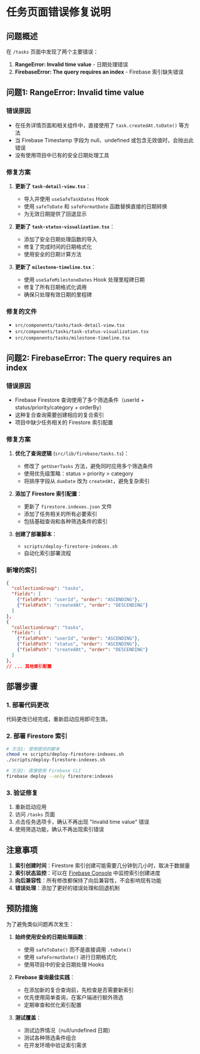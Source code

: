 # 任务页面错误修复说明

## 问题概述

在 `/tasks` 页面中发现了两个主要错误：

1. **RangeError: Invalid time value** - 日期处理错误
2. **FirebaseError: The query requires an index** - Firebase 索引缺失错误

## 问题1: RangeError: Invalid time value

### 错误原因
- 在任务详情页面和相关组件中，直接使用了 `task.createdAt.toDate()` 等方法
- 当 Firebase Timestamp 字段为 null、undefined 或包含无效值时，会抛出此错误
- 没有使用项目中已有的安全日期处理工具

### 修复方案
1. **更新了 `task-detail-view.tsx`**：
   - 导入并使用 `useSafeTaskDates` Hook
   - 使用 `safeToDate` 和 `safeFormatDate` 函数替换直接的日期转换
   - 为无效日期提供了回退显示

2. **更新了 `task-status-visualization.tsx`**：
   - 添加了安全日期处理函数的导入
   - 修复了完成时间的日期格式化
   - 使用安全的日期计算方法

3. **更新了 `milestone-timeline.tsx`**：
   - 使用 `useSafeMilestoneDates` Hook 处理里程碑日期
   - 修复了所有日期格式化调用
   - 确保只处理有效日期的里程碑

### 修复的文件
- `src/components/tasks/task-detail-view.tsx`
- `src/components/tasks/task-status-visualization.tsx`
- `src/components/tasks/milestone-timeline.tsx`

## 问题2: FirebaseError: The query requires an index

### 错误原因
- Firebase Firestore 查询使用了多个筛选条件（userId + status/priority/category + orderBy）
- 这种复合查询需要创建相应的复合索引
- 项目中缺少任务相关的 Firestore 索引配置

### 修复方案
1. **优化了查询逻辑** (`src/lib/firebase/tasks.ts`)：
   - 修改了 `getUserTasks` 方法，避免同时应用多个筛选条件
   - 使用优先级策略：status > priority > category
   - 将排序字段从 `dueDate` 改为 `createdAt`，避免复杂索引

2. **添加了 Firestore 索引配置**：
   - 更新了 `firestore.indexes.json` 文件
   - 添加了任务相关的所有必要索引
   - 包括基础查询和各种筛选条件的索引

3. **创建了部署脚本**：
   - `scripts/deploy-firestore-indexes.sh`
   - 自动化索引部署流程

### 新增的索引
```json
{
  "collectionGroup": "tasks",
  "fields": [
    {"fieldPath": "userId", "order": "ASCENDING"},
    {"fieldPath": "createdAt", "order": "DESCENDING"}
  ]
},
{
  "collectionGroup": "tasks", 
  "fields": [
    {"fieldPath": "userId", "order": "ASCENDING"},
    {"fieldPath": "status", "order": "ASCENDING"},
    {"fieldPath": "createdAt", "order": "DESCENDING"}
  ]
},
// ... 其他索引配置
```

## 部署步骤

### 1. 部署代码更改
代码更改已经完成，重新启动应用即可生效。

### 2. 部署 Firestore 索引
```bash
# 方法1: 使用提供的脚本
chmod +x scripts/deploy-firestore-indexes.sh
./scripts/deploy-firestore-indexes.sh

# 方法2: 直接使用 Firebase CLI
firebase deploy --only firestore:indexes
```

### 3. 验证修复
1. 重新启动应用
2. 访问 `/tasks` 页面
3. 点击任务选项卡，确认不再出现 "Invalid time value" 错误
4. 使用筛选功能，确认不再出现索引错误

## 注意事项

1. **索引创建时间**：Firestore 索引创建可能需要几分钟到几小时，取决于数据量
2. **索引状态监控**：可以在 [Firebase Console](https://console.firebase.google.com) 中监控索引创建进度
3. **向后兼容性**：所有修改都保持了向后兼容性，不会影响现有功能
4. **错误处理**：添加了更好的错误处理和回退机制

## 预防措施

为了避免类似问题再次发生：

1. **始终使用安全的日期处理函数**：
   - 使用 `safeToDate()` 而不是直接调用 `.toDate()`
   - 使用 `safeFormatDate()` 进行日期格式化
   - 使用项目中的安全日期处理 Hooks

2. **Firebase 查询最佳实践**：
   - 在添加新的复合查询前，先检查是否需要新索引
   - 优先使用简单查询，在客户端进行额外筛选
   - 定期审查和优化索引配置

3. **测试覆盖**：
   - 测试边界情况（null/undefined 日期）
   - 测试各种筛选条件组合
   - 在开发环境中验证索引需求
